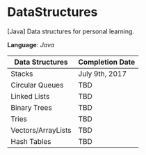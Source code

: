 # DataStructures
[Java] Data structures for personal learning.

__Language__: _Java_

Data Structures   | Completion Date
----------------- | ----------------
Stacks            | July 9th, 2017
Circular Queues   | TBD
Linked Lists      | TBD
Binary Trees      | TBD
Tries             | TBD
Vectors/ArrayLists| TBD
Hash Tables       | TBD
